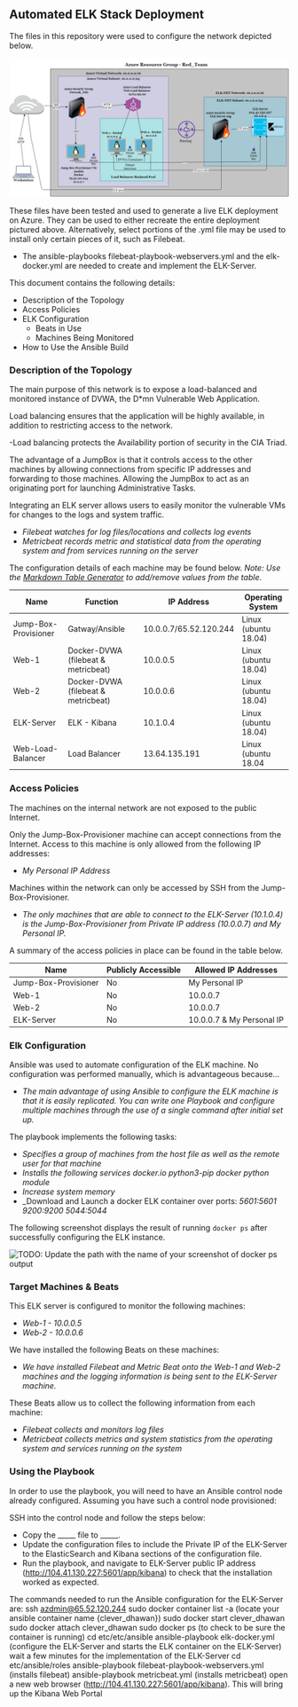 ## Automated ELK Stack Deployment

The files in this repository were used to configure the network depicted below.

![ELK Project Diagram.png](https://github.com/rlaplant88/ELK-Project/blob/main/Diagrams/ELK%20Project%20Diagram.jpg)

These files have been tested and used to generate a live ELK deployment on Azure. They can be used to either recreate the entire deployment pictured above. Alternatively, select portions of the .yml file may be used to install only certain pieces of it, such as Filebeat.

  - The ansible-playbooks filebeat-playbook-webservers.yml and the elk-docker.yml are needed to create and implement the ELK-Server.

This document contains the following details:
- Description of the Topology
- Access Policies
- ELK Configuration
  - Beats in Use
  - Machines Being Monitored
- How to Use the Ansible Build


### Description of the Topology

The main purpose of this network is to expose a load-balanced and monitored instance of DVWA, the D*mn Vulnerable Web Application.

Load balancing ensures that the application will be highly available, in addition to restricting access to the network.

 -Load balancing protects the Availability portion of security in the CIA Triad.

The advantage of a JumpBox is that it controls access to the other machines by allowing connections from specific IP addresses and forwarding to those machines. Allowing the JumpBox to act as an originating port for launching Administrative Tasks.


Integrating an ELK server allows users to easily monitor the vulnerable VMs for changes to the logs and system traffic.
- _Filebeat watches for log files/locations and collects log events_
- _Metricbeat records metric and statistical data from the operating system and from services running on the server_

The configuration details of each machine may be found below.
_Note: Use the [Markdown Table Generator](http://www.tablesgenerator.com/markdown_tables) to add/remove values from the table_.

| Name                 | Function                            | IP Address             | Operating System     |
| -------------------- | ----------------------------------- | ---------------------- | -------------------- |
| Jump-Box-Provisioner | Gatway/Ansible                      | 10.0.0.7/65.52.120.244 | Linux (ubuntu 18.04) |
| Web-1                | Docker-DVWA (filebeat & metricbeat) | 10.0.0.5               | Linux (ubuntu 18.04) |
| Web-2                | Docker-DVWA (filebeat & metricbeat) | 10.0.0.6               | Linux (ubuntu 18.04) |
| ELK-Server           | ELK - Kibana                        | 10.1.0.4               | Linux (ubuntu 18.04) |
| Web-Load-Balancer  | Load Balancer  | 13.64.135.191  | Linux (ubuntu 18.04  |)

### Access Policies

The machines on the internal network are not exposed to the public Internet. 

Only the Jump-Box-Provisioner machine can accept connections from the Internet. Access to this machine is only allowed from the following IP addresses:
- _My Personal IP Address_

Machines within the network can only be accessed by SSH from the Jump-Box-Provisioner.
- _The only machines that are able to connect to the ELK-Server (10.1.0.4) is the Jump-Box-Provisioner from Private IP address (10.0.0.7) and My Personal IP._

A summary of the access policies in place can be found in the table below.

| Name                 | Publicly Accessible | Allowed IP Addresses      |
| -------------------- | ------------------- | ------------------------- |
| Jump-Box-Provisioner | No                  | My Personal IP            |
| Web-1                | No                  | 10.0.0.7                  |
| Web-2                | No                  | 10.0.0.7                  |
| ELK-Server           | No                  | 10.0.0.7 & My Personal IP |

### Elk Configuration

Ansible was used to automate configuration of the ELK machine. No configuration was performed manually, which is advantageous because...
- _The main advantage of using Ansible to configure the ELK machine is that it is easily replicated. You can write one Playbook and configure multiple machines through the use of a single command after initial set up._

The playbook implements the following tasks:
- _Specifies a group of machines from the host file as well as the remote user for that machine_
- _Installs the following services_
  _docker.io_
  _python3-pip_
  _docker python module_
- _Increase system memory_
- _Download and Launch a docker ELK container over ports:
  _5601:5601_
  _9200:9200_
  _5044:5044_

The following screenshot displays the result of running `docker ps` after successfully configuring the ELK instance.

![TODO: Update the path with the name of your screenshot of docker ps output](Images/docker_ps_output.png)

### Target Machines & Beats
This ELK server is configured to monitor the following machines:
- _Web-1 - 10.0.0.5_
- _Web-2 - 10.0.0.6_

We have installed the following Beats on these machines:
- _We have installed Filebeat and Metric Beat onto the Web-1 and Web-2 machines and the logging information is being sent to the ELK-Server machine._

These Beats allow us to collect the following information from each machine:
- _Filebeat collects and monitors log files_
- _Metricbeat collects metrics and system statistics from the operating system and services running on the system_

### Using the Playbook
In order to use the playbook, you will need to have an Ansible control node already configured. Assuming you have such a control node provisioned: 

SSH into the control node and follow the steps below:
- Copy the _____ file to _____.
- Update the configuration files to include the Private IP of the ELK-Server to the ElasticSearch and Kibana sections of the configuration file.
- Run the playbook, and navigate to ELK-Server public IP address (http://104.41.130.227:5601/app/kibana) to check that the installation worked as expected.



The commands needed to run the Ansible configuration for the ELK-Server are:
ssh azdmin@65.52.120.244
sudo docker container list -a (locate your ansible container name {clever_dhawan})
sudo docker start clever_dhawan
sudo docker attach clever_dhawan
sudo docker ps (to check to be sure the container is running)
cd etc/etc/ansible
ansible-playbook elk-docker.yml (configure the ELK-Server and starts the ELK container on the ELK-Server) wait a few minutes for the implementation of the ELK-Server 
cd etc/ansible/roles
ansible-playbook filebeat-playbook-webservers.yml (installs filebeat)
ansible-playbook metricbeat.yml (installs metricbeat)
open a new web browser (http://104.41.130.227:5601/app/kibana). This will bring up the Kibana Web Portal
 
